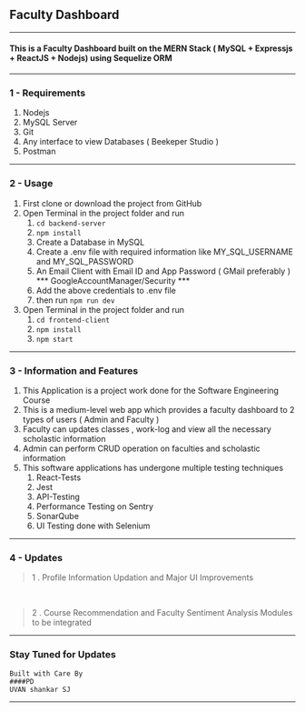 ## Faculty Dashboard
---
#### This is a Faculty Dashboard built on the MERN Stack ( MySQL + Expressjs + ReactJS + Nodejs) using Sequelize ORM 

---
### 1 - Requirements 
1. Nodejs
2. MySQL Server
2. Git
4. Any interface to view Databases ( Beekeper Studio )
5. Postman
---
### 2 - Usage 
1. First clone or download the project from GitHub
2. Open Terminal in the project folder and run
   1. `cd backend-server`
   2. `npm install`
   3. Create a Database in MySQL
   4. Create a .env file with required information like MY_SQL_USERNAME and MY_SQL_PASSWORD
   5. An Email Client with Email ID and App Password ( GMail preferably ) *** GoogleAccountManager/Security ***
   6. Add the above credentials to .env file
   7. then run `npm run dev`
3. Open Terminal in the project folder and run
   1. `cd frontend-client`
   2. `npm install`
   3. `npm start` 

---
### 3 - Information and Features 
1. This Application is a project work done for the Software Engineering Course
2. This is a medium-level web app which provides a faculty dashboard to 2 types of users ( Admin and Faculty )
3. Faculty can updates classes , work-log and view all the necessary scholastic information
4. Admin can perform CRUD operation on faculties and scholastic information
5. This software applications has undergone multiple testing techniques
   1. React-Tests
   2. Jest
   3. API-Testing
   4. Performance Testing on Sentry
   5. SonarQube
   6. UI Testing done with Selenium 
---
### 4 - Updates 

> 1 . Profile Information Updation and Major UI Improvements
<br/>

> 2 . Course Recommendation and Faculty Sentiment Analysis Modules to be integrated

---
### Stay Tuned for Updates 
```
Built with Care By
####PD
UVAN shankar SJ
```
---
